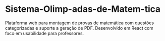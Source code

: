 # Sistema-Olimp-adas-de-Matem-tica
Plataforma web para montagem de provas de matemática com questões categorizadas e suporte a geração de PDF. Desenvolvido em React com foco em usabilidade para professores.
